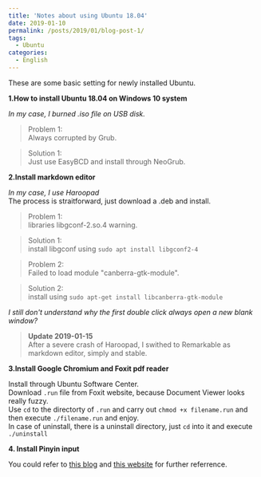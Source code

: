 ```yaml
---
title: 'Notes about using Ubuntu 18.04'
date: 2019-01-10
permalink: /posts/2019/01/blog-post-1/
tags:
  - Ubuntu
categories:
  - English
---
```


These are some basic setting for newly installed Ubuntu.

**1.How to install Ubuntu 18.04 on Windows 10 system**

*In my case, I burned .iso file on USB disk.*  
>Problem 1:   
Always corrupted by Grub.

>Solution 1:   
Just use EasyBCD and install through NeoGrub.

**2.Install markdown editor**

*In my case, I use Haroopad*  
The process is straitforward, just download a .deb and install.
>Problem 1:   
libraries libgconf-2.so.4 warning.

>Solution 1:   
install libgconf using `sudo apt install libgconf2-4`

>Problem 2:   
Failed to load module "canberra-gtk-module".

>Solution 2:   
install using `sudo apt-get install libcanberra-gtk-module`

*I still don't understand why the first double click always open a new blank window?*

>**Update 2019-01-15**  
After a severe crash of Haroopad, I swithed to Remarkable as markdown editor, simply and stable.

**3.Install Google Chromium and Foxit pdf reader**

Install through Ubuntu Software Center.  
Download `.run` file from Foxit website, because Document Viewer looks really fuzzy.   
Use `cd` to the directorty of `.run` and carry out `chmod +x filename.run` and then execute `./filename.run` and enjoy.  
In case of uninstall, there is a uninstall directory, just `cd` into it and execute `./uninstall`  

**4. Install Pinyin input**

You could refer to [this blog](https://blog.csdn.net/qq_33159059/article/details/85019467) and [this website](https://blog.csdn.net/haeasringnar/article/details/81809040) for further referrence.